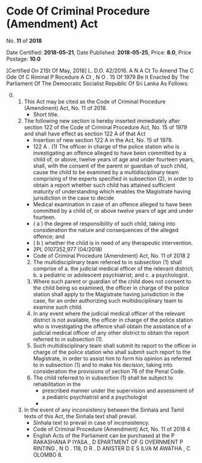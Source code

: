 # Code Of Criminal Procedure  (Amendment)  Act

No. **11** of **2018**

Date Certified: **2018-05-21**, Date Published: **2018-05-25**, Price: **8.0**, Price Postage: **10.0**

[Certified On 21St Of May, 2018]
L. D.O. 42/2016.
A N  A Ct   To   Amend   The  C Ode   Of  C Riminal  P Rocedure A Ct , N O . 15  Of  1979
Be It Enacted By The Parliament Of The Democratic Socialist Republic Of Sri Lanka As Follows:

0. 
    1. This Act may be cited as the Code of Criminal Procedure (Amendment) Act, No. 11 of  2018.
        - Short title.
    2. The following new section is hereby inserted immediately after section 122 of the Code of Criminal Procedure Act, No. 15 of 1979 and shall have effect as section 122 A  of that Act
        - Insertion of new section 122 A  in the Act, No. 15 of 1979.
        - 122 A . (1) The officer in charge of the police station who is investigating an offence alleged to have been committed by a child of, or above, twelve years of age and under fourteen years, shall, with the consent of the parent or guardian of such child, cause the child to be examined by a multidisciplinary team comprising of the experts specified in subsection (2), in order to obtain a report whether such child has attained sufficient maturity of understanding which enables the Magistrate having jurisdiction in the case to decide
        - Medical examination in case of an offence alleged to have been committed by a child of, or above twelve years of age and under fourteen.
        - ( a ) the degree of responsibility of such child, taking into consideration the nature and consequences of the alleged offence; and
        - ( b ) whether the child is in need of any therapeutic intervention.
        - 2PL 0107352,977 (04/2018)
        - Code of Criminal Procedure (Amendment) Act, No. 11 of 2018 2
        2. The multidisciplinary team referred to in subsection (1) shall comprise of
            a. the judicial medical officer of the relevant district;
            b. a pediatric or adolescent psychiatrist; and
            c. a psychologist.
        3. Where such parent or guardian of the child does not consent to the child being so examined, the officer in charge of the police station shall apply to the Magistrate having jurisdiction in the case, for an order authorizing such multidisciplinary team to examine such child.
        4. In any event where the judicial medical officer of the relevant district is not available, the officer in charge of the police station who is investigating the offence shall obtain the assistance of a judicial medical officer of any other district to obtain the report referred to in subsection (1).
        5. Such multidisciplinary team shall submit its report to the officer in charge of the police station who shall submit such report to the Magistrate, in order to assist him to form his opinion as referred to in subsection (1) and to make his decision, taking into consideration the provisions of section 76 of the Penal Code.
        6. The child referred to in subsection (1) shall be subject to rehabilitation in the
            - prescribed manner under the supervision and assessment of a pediatric psychiatrist and a psychologist
            - 
    3. In the event of any inconsistency between the Sinhala and Tamil texts of this Act, the Sinhala text shall prevail.
        - Sinhala text to prevail in case of inconsistency.
        - Code of Criminal Procedure (Amendment) Act, No. 11 of 2018 4
        - English Acts of the Parliament can be purchased at the P RAKASHANA  P IYASA , D EPARTMENT   OF G OVERNMENT  P RINTING , N O . 118, D R . D ANISTER  D E  S ILVA  M AWATHA , C OLOMBO  8.